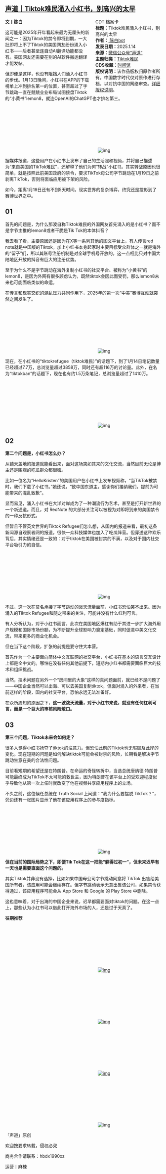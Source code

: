 <!--1736909970000-->
[声道｜Tiktok难民涌入小红书，别高兴的太早](https://chinadigitaltimes.net/chinese/714996.html)
------

<div style="width:42%;float:right;padding-left:20px"><div class="su-spoiler su-spoiler-style-fancy su-spoiler-icon-chevron-circle" data-scroll-offset="0" data-anchor-in-url="no"><div class="su-spoiler-title" tabindex="0" role="button"><span class="su-spoiler-icon"></span>CDT 档案卡</div><div class="su-spoiler-content su-u-clearfix su-u-trim"><strong>标题：</strong>Tiktok难民涌入小红书，别高兴的太早<br><strong>作者：</strong><a href="https://chinadigitaltimes.net/space/声道" target="_blank"> 陈白bot</a><br><strong>发表日期：</strong>2025.1.14<br><strong>来源：</strong><a href="https://web.archive.org/web/*/https://mp.weixin.qq.com/s/ZjC1evNxfq9sv-UYLPQDrg" target="_blank">微信公众号“声道”</a><br><strong>主题归类：</strong><a href="https://chinadigitaltimes.net/space/Tiktok难民" target="_blank">Tiktok难民</a><br><strong>CDS收藏：</strong><a href="https://chinadigitaltimes.net/space/%E6%97%B6%E9%97%B4%E9%A6%86" target="_blank" rel="noopener">时间馆</a><br><strong>版权说明：</strong>该作品版权归原作者所有。中国数字时代仅对原作进行存档，以对抗中国的网络审查。<a href="https://chinadigitaltimes.net/chinese/copyright">详细版权说明</a>。</div></div></div><p><strong>文丨陈白</strong></p><p>这可能是2025年开年看起来最为无厘头的新闻之一：因为Tiktok的禁令即将到期，一大批即将上不了Tiktok的美国网友纷纷涌入小红书——后者甚至连自动AI翻译功能都没有。美国网友还需要在别的AI软件搬运翻译才能发帖。</p><p>但即便是这样，也没有阻挡人们涌入小红书的步伐。1月13日晚间，小红书在APP的下载榜单上冲到排名第一的位置，甚至超过了字节跳动一直在兢兢业业布局试图接盘Tiktok的“小黄书”lemon8，就连OpenAI的ChatGPT也才排名第三。</p><p><img decoding="async" src="data:image/svg+xml,%3Csvg%20xmlns='http://www.w3.org/2000/svg'%20viewBox='0%200%200%200'%3E%3C/svg%3E" alt="img" data-lazy-src="https://chinadigitaltimes.net/chinese/files/2025/01/post-714996-678722bd8d268.png"><noscript><img decoding="async" src="https://chinadigitaltimes.net/chinese/files/2025/01/post-714996-678722bd8d268.png" alt="img"></noscript></p><p>据媒体报道，这些用户在小红书上发布了自己的生活照和视频，并将自己描述为“来自美国的TikTok难民”，还解释了他们为何“转战”小红书。其实转战原因也很简单，就是按照此前美国政府的禁令，要求TikTok母公司字节跳动在1月19日之前剥离TikTok，否则将面临应用被下架的风险。</p><p>如今，距离1月19日还有不到5天时间。现实世界的复杂博弈，终究还是投影到了赛博世界之中。</p><h2>01</h2><p>首先的问题是，为什么那波自称Tiktok难民的外国网友首先涌入的是小红书？而不是字节主推的lemon8或者干脆是Tik Tok的本体抖音？</p><p>我去看了看，主要原因还是因为在X等一系列其他的图文平台上，有人传言red note就是中国版的Tiktok。加上小红书本身起家时主要目标受众群体之一就是海外的“留子”们，所以其账号注册机制是对全球手机号开放的，这一点相比只对中国大陆地区开放的抖音有巨大的注册优势。</p><p>至于为什么不是字节跳动在海外复制小红书的社交平台、被称为“小黄书”的lemon8，是因为外网有很多顾虑认为，既然tiktok会因此而受罚，那么lemon8未来也可能面临类似的命运。</p><p>在传言和现实交织的混乱压力共同作用下，2025年的第一次“中美”赛博互动就突然之间发生了。</p><p><img decoding="async" src="data:image/svg+xml,%3Csvg%20xmlns='http://www.w3.org/2000/svg'%20viewBox='0%200%200%200'%3E%3C/svg%3E" alt="img" data-lazy-src="https://chinadigitaltimes.net/chinese/files/2025/01/post-714996-678722bd96557."><noscript><img decoding="async" src="https://chinadigitaltimes.net/chinese/files/2025/01/post-714996-678722bd96557." alt="img"></noscript></p><p>现在，在小红书的“tiktokrefugee（tiktok难民）”的话题下，到了1月14日笔记数量已经超过7.7万，总浏览量超过3858万，同时还有超116万的讨论量。此外，在名为“tiktokban”的话题下，现在也有约1.5万条笔记，总浏览量超过了1410万。</p><p><img decoding="async" src="data:image/svg+xml,%3Csvg%20xmlns='http://www.w3.org/2000/svg'%20viewBox='0%200%200%200'%3E%3C/svg%3E" alt="img" data-lazy-src="https://chinadigitaltimes.net/chinese/files/2025/01/post-714996-678722bdaa42f.png"><noscript><img decoding="async" src="https://chinadigitaltimes.net/chinese/files/2025/01/post-714996-678722bdaa42f.png" alt="img"></noscript></p><h2>02</h2><p><strong>第二个问题是，小红书怎么办？</strong></p><p>从铺天盖地的报道就能看出来，面对这场突如其来的文化交流，当然目前无论是博主还是围观的吃瓜群众都很嗨。</p><p>比如一位名为“HelloKristen”的美国用户在小红书上发布视频称，“当TikTok被禁时，我们下载了小红书。”她还说，“致中国东道主，感谢你们接纳我们，提前为可能带来的混乱致歉”。</p><p>显而易见，涌入小红书在大洋对岸成为了一种潮流行为艺术，甚至是打开新世界的一个新通道。而且，对 RedNote 的大部分关注可以被视为对即将到来的美国禁令的一种反抗形式。</p><p>但暂且不管英文世界的Tiktok Refugee们怎么想，从国内的报道来看，最初这条新闻源自观察者网的报道，很快一众科技媒体也加入了吃瓜阵营。但穿透这种欢乐背后，其实情绪还是一致的：对于tiktok在美国被封禁的不满，以及对于国内社交平台吸引力的自信。</p><p><img decoding="async" src="data:image/svg+xml,%3Csvg%20xmlns='http://www.w3.org/2000/svg'%20viewBox='0%200%200%200'%3E%3C/svg%3E" alt="img" data-lazy-src="https://chinadigitaltimes.net/chinese/files/2025/01/post-714996-678722bdb1615."><noscript><img decoding="async" src="https://chinadigitaltimes.net/chinese/files/2025/01/post-714996-678722bdb1615." alt="img"></noscript></p><p>不过，这一次在莫名承接了字节跳动的泼天流量面前，小红书恐怕笑不出来。因为涌入的Tiktok Refugee和随之带来的关注，可能并没有什么红利可言。</p><p>有人分析认为，对于小红书而言，此次在美国地区爆红有助于其进一步扩大海外用户规模和国际市场份额，为不断提升全球影响力奠定基础，同时促进中美文化交流，带来更多的商业化机会。</p><p>但在当下这个阶段，扩张的前提是要守住大本营。</p><p>首先作为一个主要面向简体中文互联网的社交平台，小红书在基本的语言交互设计上都是全中文的。哪怕在没有任何其他前提下，短期内小红书都需要面临巨大的技术和组织挑战。</p><p>当然，技术问题在另外一个“房间里的大象”这样的真问题面前，就已经不是问题了——中国企业当然可以出海、可以去美国复制tiktok，但面对涌入的外来者，在当前这样的阶段，国内的社交平台，恐怕永远无法准备好。</p><p>在众所周知的原因之下，<strong>这一波泼天流量，对于小红书来说，就没有任何红利可言，而是一个巨大的审核风险敞口。</strong></p><h2>03</h2><p><strong>第三个问题，Tiktok未来会如何走？</strong></p><p>很多人觉得小红书抢夺了tiktok的注意力。但恐怕此刻的Tiktok也无暇顾及此岸的变化。现在短期的问题是如何解决tiktok可能会被封禁的风险，长期看是解决字节跳动生意在美的合法性问题。</p><p>目前看短期的希望还是在特朗普。在命运的奇怪转折中，当选总统唐纳德·特朗普可能最终成为TikTok不太可能的救世主，因为特朗普在该平台上的受欢迎程度似乎导致他从第一次上任时就改变了他在视频共享应用程序上的立场。</p><p>不久之前，这位候任总统在 Truth Social 上问道：“我为什么要摆脱 TikTok？”，旁边还有一张图片显示了他在该应用程序上的参与度指标。</p><p><img decoding="async" src="data:image/svg+xml,%3Csvg%20xmlns='http://www.w3.org/2000/svg'%20viewBox='0%200%200%200'%3E%3C/svg%3E" alt="img" data-lazy-src="https://chinadigitaltimes.net/chinese/files/2025/01/post-714996-678722bdbe58b.png"><noscript><img decoding="async" src="https://chinadigitaltimes.net/chinese/files/2025/01/post-714996-678722bdbe58b.png" alt="img"></noscript></p><p><strong>但在当前的国际局势之下，即便Tik Tok在这一把能“躲得过初一”，但未来迟早有一天也是需要直面这个问题的。</strong></p><p>其实Tiktok并非没有选择，比如如果中国母公司字节跳动同意将 TikTok 出售给美国所有者，该应用可能会继续存在。但字节跳动表示无意出售该公司，如果禁令获得通过，该应用程序可能会从 App Store 和 Google 的 Play Store 中删除。</p><p>这也意味着，对于出海的中国企业来说，迟早都需要面对tiktok的问题。在这一点上，那些认为小红书可以借此打开海外市场的人，还是过于天真了。</p><p><strong>往期推荐</strong></p><p><a href="https://mp.weixin.qq.com/s?__biz=Mzg4NzY4NjUxNg==&amp;mid=2247496843&amp;idx=1&amp;sn=0bf6ef7ad67fda0371b15424f0e4bcf1&amp;scene=21#wechat_redirect"><img decoding="async" src="data:image/svg+xml,%3Csvg%20xmlns='http://www.w3.org/2000/svg'%20viewBox='0%200%200%200'%3E%3C/svg%3E" alt="img" data-lazy-src="https://chinadigitaltimes.net/chinese/files/2025/01/post-714996-678722bdc6120."><noscript><img decoding="async" src="https://chinadigitaltimes.net/chinese/files/2025/01/post-714996-678722bdc6120." alt="img"></noscript></a></p><p><a href="https://mp.weixin.qq.com/s?__biz=Mzg4NzY4NjUxNg==&amp;mid=2247496810&amp;idx=1&amp;sn=94e8fd3e0e37be6417e05890c979c5d5&amp;scene=21#wechat_redirect"><img decoding="async" src="data:image/svg+xml,%3Csvg%20xmlns='http://www.w3.org/2000/svg'%20viewBox='0%200%200%200'%3E%3C/svg%3E" alt="img" data-lazy-src="https://chinadigitaltimes.net/chinese/files/2025/01/post-714996-678722bdcc80f."><noscript><img decoding="async" src="https://chinadigitaltimes.net/chinese/files/2025/01/post-714996-678722bdcc80f." alt="img"></noscript></a></p><p><a href="https://mp.weixin.qq.com/s?__biz=Mzg4NzY4NjUxNg==&amp;mid=2247496875&amp;idx=1&amp;sn=1acb58038fffcf6d26c415781a08d78c&amp;scene=21#wechat_redirect"><img decoding="async" src="data:image/svg+xml,%3Csvg%20xmlns='http://www.w3.org/2000/svg'%20viewBox='0%200%200%200'%3E%3C/svg%3E" alt="img" data-lazy-src="https://chinadigitaltimes.net/chinese/files/2025/01/post-714996-678722bddb266.png"><noscript><img decoding="async" src="https://chinadigitaltimes.net/chinese/files/2025/01/post-714996-678722bddb266.png" alt="img"></noscript></a></p><p><img decoding="async" src="data:image/svg+xml,%3Csvg%20xmlns='http://www.w3.org/2000/svg'%20viewBox='0%200%200%200'%3E%3C/svg%3E" alt="img" data-lazy-src="https://chinadigitaltimes.net/chinese/files/2025/01/post-714996-678722bde1c3b."><noscript><img decoding="async" src="https://chinadigitaltimes.net/chinese/files/2025/01/post-714996-678722bde1c3b." alt="img"></noscript></p><p>「声道」原创</p><p>欢迎按要求转载，侵权必究</p><p>商务合作请联系：hbdx1990xz</p><p>运营丨麻楝</p><p><img decoding="async" src="data:image/svg+xml,%3Csvg%20xmlns='http://www.w3.org/2000/svg'%20viewBox='0%200%200%200'%3E%3C/svg%3E" alt="img" data-lazy-src="https://chinadigitaltimes.net/chinese/files/2025/01/post-714996-678722bde952d."><noscript><img decoding="async" src="https://chinadigitaltimes.net/chinese/files/2025/01/post-714996-678722bde952d." alt="img"></noscript></p><div class="addtoany_share_save_container addtoany_content addtoany_content_bottom"><div class="a2a_kit a2a_kit_size_32 addtoany_list" data-a2a-url="https://chinadigitaltimes.net/chinese/714996.html" data-a2a-title="声道｜Tiktok难民涌入小红书，别高兴的太早"><a class="a2a_button_facebook" href="https://www.addtoany.com/add_to/facebook?linkurl=https%3A%2F%2Fchinadigitaltimes.net%2Fchinese%2F714996.html&amp;linkname=%E5%A3%B0%E9%81%93%EF%BD%9CTiktok%E9%9A%BE%E6%B0%91%E6%B6%8C%E5%85%A5%E5%B0%8F%E7%BA%A2%E4%B9%A6%EF%BC%8C%E5%88%AB%E9%AB%98%E5%85%B4%E7%9A%84%E5%A4%AA%E6%97%A9" title="Facebook" rel="nofollow noopener" target="_blank"></a><a class="a2a_button_twitter" href="https://www.addtoany.com/add_to/twitter?linkurl=https%3A%2F%2Fchinadigitaltimes.net%2Fchinese%2F714996.html&amp;linkname=%E5%A3%B0%E9%81%93%EF%BD%9CTiktok%E9%9A%BE%E6%B0%91%E6%B6%8C%E5%85%A5%E5%B0%8F%E7%BA%A2%E4%B9%A6%EF%BC%8C%E5%88%AB%E9%AB%98%E5%85%B4%E7%9A%84%E5%A4%AA%E6%97%A9" title="Twitter" rel="nofollow noopener" target="_blank"></a><a class="a2a_button_telegram" href="https://www.addtoany.com/add_to/telegram?linkurl=https%3A%2F%2Fchinadigitaltimes.net%2Fchinese%2F714996.html&amp;linkname=%E5%A3%B0%E9%81%93%EF%BD%9CTiktok%E9%9A%BE%E6%B0%91%E6%B6%8C%E5%85%A5%E5%B0%8F%E7%BA%A2%E4%B9%A6%EF%BC%8C%E5%88%AB%E9%AB%98%E5%85%B4%E7%9A%84%E5%A4%AA%E6%97%A9" title="Telegram" rel="nofollow noopener" target="_blank"></a><a class="a2a_button_reddit" href="https://www.addtoany.com/add_to/reddit?linkurl=https%3A%2F%2Fchinadigitaltimes.net%2Fchinese%2F714996.html&amp;linkname=%E5%A3%B0%E9%81%93%EF%BD%9CTiktok%E9%9A%BE%E6%B0%91%E6%B6%8C%E5%85%A5%E5%B0%8F%E7%BA%A2%E4%B9%A6%EF%BC%8C%E5%88%AB%E9%AB%98%E5%85%B4%E7%9A%84%E5%A4%AA%E6%97%A9" title="Reddit" rel="nofollow noopener" target="_blank"></a><a class="a2a_button_whatsapp" href="https://www.addtoany.com/add_to/whatsapp?linkurl=https%3A%2F%2Fchinadigitaltimes.net%2Fchinese%2F714996.html&amp;linkname=%E5%A3%B0%E9%81%93%EF%BD%9CTiktok%E9%9A%BE%E6%B0%91%E6%B6%8C%E5%85%A5%E5%B0%8F%E7%BA%A2%E4%B9%A6%EF%BC%8C%E5%88%AB%E9%AB%98%E5%85%B4%E7%9A%84%E5%A4%AA%E6%97%A9" title="WhatsApp" rel="nofollow noopener" target="_blank"></a><a class="a2a_button_email" href="https://www.addtoany.com/add_to/email?linkurl=https%3A%2F%2Fchinadigitaltimes.net%2Fchinese%2F714996.html&amp;linkname=%E5%A3%B0%E9%81%93%EF%BD%9CTiktok%E9%9A%BE%E6%B0%91%E6%B6%8C%E5%85%A5%E5%B0%8F%E7%BA%A2%E4%B9%A6%EF%BC%8C%E5%88%AB%E9%AB%98%E5%85%B4%E7%9A%84%E5%A4%AA%E6%97%A9" title="Email" rel="nofollow noopener" target="_blank"></a><a class="a2a_button_copy_link" href="https://www.addtoany.com/add_to/copy_link?linkurl=https%3A%2F%2Fchinadigitaltimes.net%2Fchinese%2F714996.html&amp;linkname=%E5%A3%B0%E9%81%93%EF%BD%9CTiktok%E9%9A%BE%E6%B0%91%E6%B6%8C%E5%85%A5%E5%B0%8F%E7%BA%A2%E4%B9%A6%EF%BC%8C%E5%88%AB%E9%AB%98%E5%85%B4%E7%9A%84%E5%A4%AA%E6%97%A9" title="Copy Link" rel="nofollow noopener" target="_blank"></a><a class="a2a_dd addtoany_share_save addtoany_share" href="https://www.addtoany.com/share"></a></div></div>
